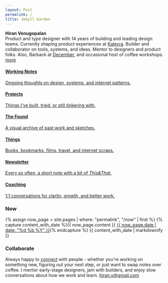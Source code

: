 ```yaml
---
layout: Post
permalink: /
title: Jekyll Garden
---
```

<p>
  <strong>Hiran Venugopalan</strong><br>
  Product and type designer with 14 years of building and leading design teams. Currently shaping product experiences at  <a href="https://www.kaleyra.com/">Kaleyra</a>. Builder and collaborator on tools, systems, and ideas. Mentor to designers and product folks. Also, Barback at <a href="https://www.instagram.com/dec.bakehouse/">December</a>, and occasional host of coffee workshops. <span class="small-link"><a href="/about">more</a></span>
</p>

<div class="card-grid">
  <a href="/notes" class="card">
    <h4>Working Notes</h4>
    <p>Ongoing thoughts on design, systems, and internet patterns.</p>
  </a>
  <a href="/projects" class="card">
    <h4>Projects</h4>
    <p>Things I've built, tried, or still tinkering with.</p>
  </a>
  <a href="https://found.hiran.in" class="card">
    <h4>The Found</h4>
    <p>A visual archive of past work and sketches.</p>
  </a>
  <a href="/things" class="card">
    <h4>Things</h4>
    <p>Books, bookmarks, films, travel, and internet scraps.</p>
  </a>
  <a href="https://hiran.substack.com/" class="card">
    <h4>Newsletter</h4>
    <p>Every so often, a short note with a bit of <i>This&That.</i></p>
  </a>
  <a href="/contact" class="card">
    <h4>Coaching</h4>
    <p>1:1 conversations for clarity, growth, and better work.</p>
  </a>
  
</div>


<h3>Now</h3>
<div>
  {% assign now_page = site.pages | where: "permalink", "/now" | first %}
  {% capture content_with_date %}{{ now_page.content }} <span class="small-link"><a href="/now">{{ now_page.date | date: "%d %b %Y" }}</a></span>{% endcapture %}
  {{ content_with_date | markdownify }}
</div>

<h3>Collaborate</h3>
<p>
Always happy to <a href="/contact">connect</a> with people - whether you're working on something new, figuring out your next step, or just want to swap notes over coffee. I mentor early-stage designers, jam with builders, and enjoy slow conversations about how we work and learn. <span class="small-link"><a href="/contact">hiran.v@gmail.com</a></span>
</p>